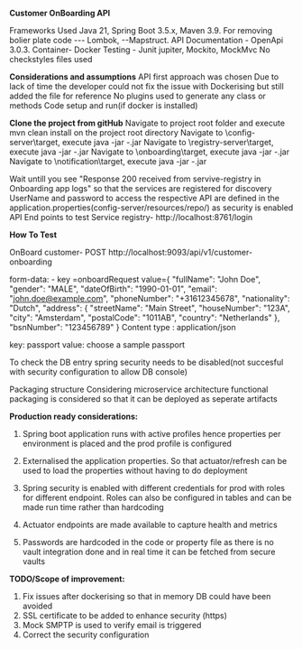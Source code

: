 **Customer OnBoarding API**

Frameworks Used
Java 21, Spring Boot 3.5.x, Maven 3.9. For removing bolier plate code --- Lombok, --Mapstruct. API Documentation - OpenApi 3.0.3. Container- Docker Testing - Junit jupiter, Mockito, MockMvc No checkstyles files used

**Considerations and assumptions**
API first approach was chosen
Due to lack of time the developer could not fix the issue with Dockerising but still added the file for reference
No plugins used to generate any class or methods
Code setup and run(if docker is installed)

**Clone the project from gitHub**
Navigate to project root folder and execute mvn clean install on the project root directory
Navigate to \config-server\target, execute java -jar -.jar
Navigate to \registry-server\target, execute java -jar -.jar
Navigate to \onboarding\target, execute java -jar -.jar
Navigate to \notification\target, execute java -jar -.jar

Wait untill you see "Response 200 received from servive-registry in Onboarding app logs" so that the services are registered for discovery
UserName and password to access the respective API are defined in the application.properties(config-server/resources/repo/) as security is enabled
API End points to test
Service registry- http://localhost:8761/login

**How To Test**

OnBoard customer- POST http://localhost:9093/api/v1/customer-onboarding 

form-data:  - key =onboardRequest
value={
"fullName": "John Doe",
"gender": "MALE",
"dateOfBirth": "1990-01-01",
"email": "john.doe@example.com",
"phoneNumber": "+31612345678",
"nationality": "Dutch",
"address": {
"streetName": "Main Street",
"houseNumber": "123A",
"city": "Amsterdam",
"postalCode": "1011AB",
"country": "Netherlands"
},
"bsnNumber": "123456789"
}
Content type : application/json

key: passport
value: choose a sample passport

To check the DB entry spring security needs to be disabled(not succesful with security configuration to allow DB console)

Packaging structure
Considering microservice architecture functional packaging is considered so that it can be deployed as seperate artifacts

**Production ready considerations:**

1. Spring boot application runs with active profiles hence properties per environment is placed and the prod profile is configured

2. Externalised the application properties. So that actuator/refresh can be used to load the properties without having to do deployment

3. Spring security is enabled with different credentials for prod with roles for different endpoint. Roles can also be configured in tables and can be made run time rather than hardcoding
4. Actuator endpoints are made available to capture health and metrics
5. Passwords are hardcoded in the code or property file as there is no vault integration done and in real time it can be fetched from secure vaults

**TODO/Scope of improvement:**

1. Fix issues after dockerising so that in memory DB could have been avoided
2. SSL certificate to be added to enhance security (https)
3. Mock SMPTP is used to verify email is triggered
4. Correct the security configuration